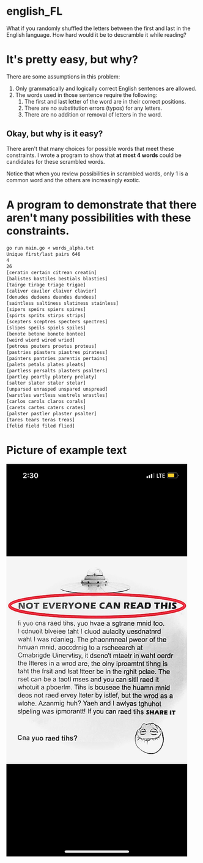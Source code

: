 # english_FL
What if you randomly shuffled the letters between the first and last in the English language. How hard would it be to descramble it while reading?

# It's pretty easy, but why?

There are some assumptions in this problem:

1. Only grammatically and logically correct English sentences are allowed.
2. The words used in those sentence require the following:
    1. The first and last letter of the word are in their correct positions.
    2. There are no substitution errors (typos) for any letters.
    3. There are no addition or removal of letters in the word.

## Okay, but why is it easy?

There aren't that many choices for possible words that meet these constraints. I wrote a program to show that **at most 4 words** could be candidates for these scrambled words.

Notice that when you review possibilities in scrambled words, only 1 is a common word and the others are increasingly exotic.

# A program to demonstrate that there aren't many possibilities with these constraints.

```shell
go run main.go < words_alpha.txt
Unique first/last pairs 646
4
26
[ceratin certain citrean creatin]
[balistes bastiles bestials blasties]
[tairge tirage triage trigae]
[caliver caviler claiver clavier]
[denudes dudeens duendes dundees]
[saintless saltiness slatiness stainless]
[sipers speirs spiers spires]
[spirts sprits stirps strips]
[scepters sceptres specters spectres]
[slipes speils spiels spiles]
[benote betone bonete bontee]
[weird wierd wired wried]
[petrous pouters proetus proteus]
[pastries piasters piastres piratess]
[painters pantries parentis pertains]
[palets petals plates pleats]
[partless persalts plasters psalters]
[partley peartly platery prelaty]
[salter slater staler stelar]
[unparsed unrasped unspared unspread]
[warstles wartless wastrels wrastles]
[carlos carols claros corals]
[carets cartes caters crates]
[palster pastler plaster psalter]
[tares tears teras treas]
[felid field filed flied]
```

# Picture of example text

![Screenshot of scrambled English text where the first and last letter stay in the correct position, but the middle is randomly scrambled.](ScrambledEnglishReadable.jpg)